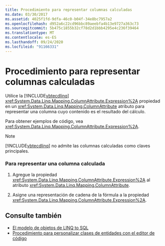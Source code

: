 ```yaml
---
title: Procedimiento para representar columnas calculadas
ms.date: 03/30/2017
ms.assetid: 4025f1fd-9dfa-46c0-b04f-34e8bc7957a2
ms.openlocfilehash: d952a6c22cd96bbc89aeebfa4b13e9727a363c73
ms.sourcegitcommit: 5b475c1855b32cf78d2d1bbb4295e4c236f39464
ms.translationtype: MT
ms.contentlocale: es-ES
ms.lasthandoff: 09/24/2020
ms.locfileid: "91166331"
---
```

# <a name="how-to-represent-computed-columns"></a>Procedimiento para representar columnas calculadas

Utilice la [!INCLUDE[vbtecdlinq](../../../../../../includes/vbtecdlinq-md.md)] <xref:System.Data.Linq.Mapping.ColumnAttribute.Expression%2A> propiedad en un <xref:System.Data.Linq.Mapping.ColumnAttribute> atributo para representar una columna cuyo contenido es el resultado del cálculo.  
  
 Para obtener ejemplos de código, vea <xref:System.Data.Linq.Mapping.ColumnAttribute.Expression%2A>.  
  
> [!NOTE]
> [!INCLUDE[vbtecdlinq](../../../../../../includes/vbtecdlinq-md.md)] no admite las columnas calculadas como claves principales.  
  
### <a name="to-represent-a-computed-column"></a>Para representar una columna calculada  
  
1. Agregue la propiedad <xref:System.Data.Linq.Mapping.ColumnAttribute.Expression%2A> al atributo <xref:System.Data.Linq.Mapping.ColumnAttribute>.  
  
2. Asigne una representación de cadena de la fórmula a la propiedad <xref:System.Data.Linq.Mapping.ColumnAttribute.Expression%2A>.  
  
## <a name="see-also"></a>Consulte también

- [El modelo de objetos de LINQ to SQL](the-linq-to-sql-object-model.md)
- [Procedimiento para personalizar clases de entidades con el editor de código](how-to-customize-entity-classes-by-using-the-code-editor.md)
